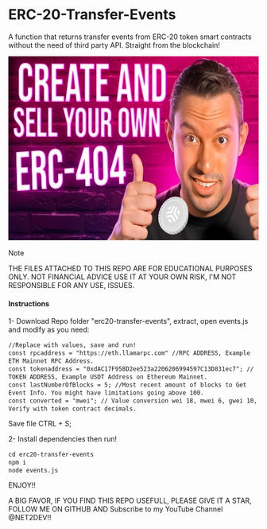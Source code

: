 # ERC-20-Transfer-Events
A function that returns transfer events from ERC-20 token smart contracts without the need of third party API. Straight from the blockchain!

<img src="https://raw.githubusercontent.com/net2devcrypto/misc/main/erc404.jpg" width="650" height="370">

> [!NOTE]  
> THE FILES ATTACHED TO THIS REPO ARE FOR EDUCATIONAL PURPOSES ONLY.
> NOT FINANCIAL ADVICE
> USE IT AT YOUR OWN RISK, I'M NOT RESPONSIBLE FOR ANY USE, ISSUES.


<h4>Instructions</h4>

1- Download Repo folder "erc20-transfer-events", extract, open events.js and modify as you need:

```shell
//Replace with values, save and run!
const rpcaddress = "https://eth.llamarpc.com" //RPC ADDRESS, Example ETH Mainnet RPC Address.
const tokenaddress = "0xdAC17F958D2ee523a2206206994597C13D831ec7"; // TOKEN ADDRESS, Example USDT Address on Ethereum Mainnet.
const lastNumberOfBlocks = 5; //Most recent amount of blocks to Get Event Info. You might have limitations going above 100.
const converted = "mwei"; // Value conversion wei 18, mwei 6, gwei 10, Verify with token contract decimals.
```
Save file CTRL + S;

2- Install dependencies then run!

```shell
cd erc20-transfer-events
npm i
node events.js
```

ENJOY!!

A BIG FAVOR, IF YOU FIND THIS REPO USEFULL, PLEASE GIVE IT A STAR, FOLLOW ME ON GITHUB AND Subscribe to my YouTube Channel @NET2DEV!!
